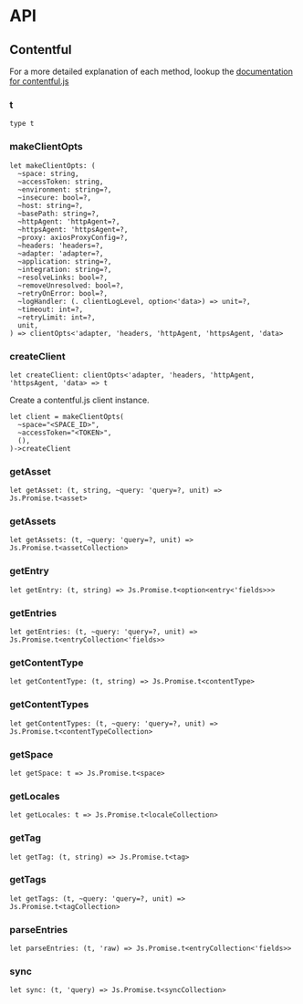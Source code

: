 # API

## Contentful

For a more detailed explanation of each method, lookup the [documentation for contentful.js](https://contentful.github.io/contentful.js)

### t
```rescript
type t
```

### makeClientOpts
```rescript
let makeClientOpts: (
  ~space: string,
  ~accessToken: string,
  ~environment: string=?,
  ~insecure: bool=?,
  ~host: string=?,
  ~basePath: string=?,
  ~httpAgent: 'httpAgent=?,
  ~httpsAgent: 'httpsAgent=?,
  ~proxy: axiosProxyConfig=?,
  ~headers: 'headers=?,
  ~adapter: 'adapter=?,
  ~application: string=?,
  ~integration: string=?,
  ~resolveLinks: bool=?,
  ~removeUnresolved: bool=?,
  ~retryOnError: bool=?,
  ~logHandler: (. clientLogLevel, option<'data>) => unit=?,
  ~timeout: int=?,
  ~retryLimit: int=?,
  unit,
) => clientOpts<'adapter, 'headers, 'httpAgent, 'httpsAgent, 'data>
```

### createClient
```rescript
let createClient: clientOpts<'adapter, 'headers, 'httpAgent, 'httpsAgent, 'data> => t
```
Create a contentful.js client instance.
```rescript
let client = makeClientOpts(
  ~space="<SPACE_ID>",
  ~accessToken="<TOKEN>",
  (),
)->createClient
```

### getAsset
```rescript
let getAsset: (t, string, ~query: 'query=?, unit) => Js.Promise.t<asset>
```

### getAssets
```rescript
let getAssets: (t, ~query: 'query=?, unit) => Js.Promise.t<assetCollection>
```

### getEntry
```rescript
let getEntry: (t, string) => Js.Promise.t<option<entry<'fields>>>
```

### getEntries
```rescript
let getEntries: (t, ~query: 'query=?, unit) => Js.Promise.t<entryCollection<'fields>>
```

### getContentType
```rescript
let getContentType: (t, string) => Js.Promise.t<contentType>
```

### getContentTypes
```rescript
let getContentTypes: (t, ~query: 'query=?, unit) => Js.Promise.t<contentTypeCollection>
```

### getSpace
```rescript
let getSpace: t => Js.Promise.t<space>
```

### getLocales
```rescript
let getLocales: t => Js.Promise.t<localeCollection>
```

### getTag
```rescript
let getTag: (t, string) => Js.Promise.t<tag>
```

### getTags
```rescript
let getTags: (t, ~query: 'query=?, unit) => Js.Promise.t<tagCollection>
```

### parseEntries
```rescript
let parseEntries: (t, 'raw) => Js.Promise.t<entryCollection<'fields>>
```

### sync
```
let sync: (t, 'query) => Js.Promise.t<syncCollection>
```